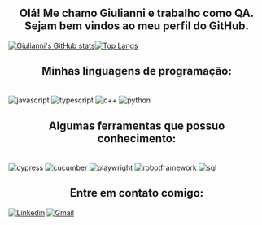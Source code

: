 ### <h2 align="center" dir="auto"> Olá! Me chamo Giulianni e trabalho como QA. Sejam bem vindos ao meu perfil do GitHub. </h2>

[![Giulianni's GitHub stats](https://github-readme-stats.vercel.app/api?username=giuliannis&show_icons=true&theme=dracula)](https://github.com/giuliannis/github-readme-stats)[![Top Langs](https://github-readme-stats.vercel.app/api/top-langs/?username=giuliannis&layout=compact&show_icons=true&theme=dracula)](https://github.com/giuliannis/github-readme-stats)


#### <h2 align="center" dir="auto"> Minhas linguagens de programação: </h2>

<div style="display: inline_block"><br/>
<img align="center" alt="javascript" src="https://img.shields.io/badge/JavaScript-F7DF1E?style=for-the-badge&logo=javascript&logoColor=black"/>
<img align="center" alt="typescript" src="https://img.shields.io/badge/TypeScript-007ACC?style=for-the-badge&logo=typescript&logoColor=white"/>
<img align="center" alt="c++" src="https://img.shields.io/badge/C%2B%2B-00599C?style=for-the-badge&logo=c%2B%2B&logoColor=white"/>
<img align="center" alt="python" src="https://img.shields.io/badge/Python-3776AB?style=for-the-badge&logo=python&logoColor=white"/>

</div>


#### <h2 align="center" dir="auto"> Algumas ferramentas que possuo conhecimento: </h2>

<div style="display: inline_block"><br/>
<img align="center" alt="cypress" src="https://img.shields.io/badge/Cypress-17202C?style=for-the-badge&logo=cypress&logoColor=white"/>
<img align="center" alt="cucumber" src="https://img.shields.io/badge/Cucumber-43B02A?style=for-the-badge&logo=cucumber&logoColor=white"/>
<img align="center" alt="playwright" src="https://img.shields.io/badge/Playwright-45ba4b?style=for-the-badge&logo=Playwright&logoColor=white"/>
<img align="center" alt="robotframework" src="https://img.shields.io/badge/Robot%20Framework-000000?style=for-the-badge&logo=robot-framework&logoColor=white"/>
<img align="center" alt="sql" src="https://img.shields.io/badge/Microsoft_SQL_Server-CC2927?style=for-the-badge&logo=microsoft-sql-server&logoColor=white"/>
</div>



#### <h2 align="center" dir="auto"> Entre em contato comigo: </h2>

[![Linkedin](https://img.shields.io/badge/LinkedIn-0077B5?style=for-the-badge&logo=linkedin&logoColor=white
)](https://www.linkedin.com/in/giulianni/) [![Gmail](https://img.shields.io/badge/Gmail-D14836?style=for-the-badge&logo=gmail&logoColor=white
)](mailto:giuliannioliveira@gmail.com?subject=Ola%20Giulianni,%20Venho%20do%20Github)
